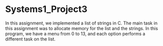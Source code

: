# Systems1_Project3
In this assignment, we implemented a list of strings in C. The main task in this assignment was to allocate memory for the list and the strings. In this program, we have a menu from 0 to 13, and each option performs a different task on the list.
